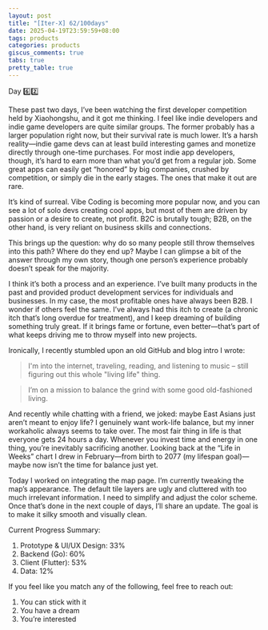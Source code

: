 ```yaml
---
layout: post
title: "[Iter-X] 62/100days"
date: 2025-04-19T23:59:59+08:00
tags: products
categories: products
giscus_comments: true
tabs: true
pretty_table: true
---
```


Day 6️⃣2️⃣

These past two days, I’ve been watching the first developer competition held by Xiaohongshu, and it got me thinking. I feel like indie developers and indie game developers are quite similar groups. The former probably has a larger population right now, but their survival rate is much lower. It’s a harsh reality—indie game devs can at least build interesting games and monetize directly through one-time purchases. For most indie app developers, though, it’s hard to earn more than what you’d get from a regular job. Some great apps can easily get “honored” by big companies, crushed by competition, or simply die in the early stages. The ones that make it out are rare.

It’s kind of surreal. Vibe Coding is becoming more popular now, and you can see a lot of solo devs creating cool apps, but most of them are driven by passion or a desire to create, not profit. B2C is brutally tough; B2B, on the other hand, is very reliant on business skills and connections.

This brings up the question: why do so many people still throw themselves into this path? Where do they end up? Maybe I can glimpse a bit of the answer through my own story, though one person’s experience probably doesn’t speak for the majority.

I think it’s both a process and an experience. I’ve built many products in the past and provided product development services for individuals and businesses. In my case, the most profitable ones have always been B2B. I wonder if others feel the same. I’ve always had this itch to create (a chronic itch that’s long overdue for treatment), and I keep dreaming of building something truly great. If it brings fame or fortune, even better—that’s part of what keeps driving me to throw myself into new projects.

Ironically, I recently stumbled upon an old GitHub and blog intro I wrote:

> I'm into the internet, traveling, reading, and listening to music – still figuring out this whole "living life" thing.

> I’m on a mission to balance the grind with some good old-fashioned living.

And recently while chatting with a friend, we joked: maybe East Asians just aren’t meant to enjoy life? I genuinely want work-life balance, but my inner workaholic always seems to take over. The most fair thing in life is that everyone gets 24 hours a day. Whenever you invest time and energy in one thing, you’re inevitably sacrificing another. Looking back at the “Life in Weeks” chart I drew in February—from birth to 2077 (my lifespan goal)—maybe now isn’t the time for balance just yet.

Today I worked on integrating the map page. I’m currently tweaking the map’s appearance. The default tile layers are ugly and cluttered with too much irrelevant information. I need to simplify and adjust the color scheme. Once that’s done in the next couple of days, I’ll share an update. The goal is to make it silky smooth and visually clean.

Current Progress Summary:

1. Prototype & UI/UX Design: 33%
2. Backend (Go): 60%
3. Client (Flutter): 53%
4. Data: 12%

If you feel like you match any of the following, feel free to reach out:

1. You can stick with it
2. You have a dream
3. You’re interested
